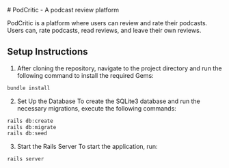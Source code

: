 # PodCritic - A podcast review platform

PodCritic is a platform where users can review and rate their podcasts.
Users can, rate podcasts, read reviews, and leave their own reviews.

## Setup Instructions

1. After cloning the repository, navigate to the project directory and run the following command to install the required Gems:

```bash
bundle install
```

2. Set Up the Database
   To create the SQLite3 database and run the necessary migrations, execute the following commands:

```bash
rails db:create
rails db:migrate
rails db:seed
```

3. Start the Rails Server
   To start the application, run:

```bash
rails server
```
